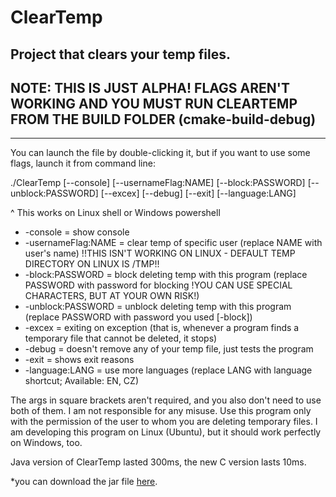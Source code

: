 # ClearTemp
Project that clears your temp files.
-
NOTE: THIS IS JUST ALPHA! FLAGS AREN'T WORKING AND YOU MUST RUN CLEARTEMP FROM THE BUILD FOLDER (cmake-build-debug)
-
---
You can launch the file by double-clicking it, but if you want to use some flags, launch it from command line:

./ClearTemp [--console] [--usernameFlag:NAME] [--block:PASSWORD] [--unblock:PASSWORD] [--excex] [--debug] [--exit] [--language:LANG]

^ This works on Linux shell or Windows powershell

- -console = show console
- -usernameFlag:NAME = clear temp of specific user (replace NAME with user's name) !!THIS ISN'T WORKING ON LINUX - DEFAULT TEMP DIRECTORY ON LINUX IS /TMP!!
- -block:PASSWORD = block deleting temp with this program (replace PASSWORD with password for blocking !YOU CAN USE SPECIAL CHARACTERS, BUT AT YOUR OWN RISK!)
- -unblock:PASSWORD = unblock deleting temp with this program (replace PASSWORD with password you used [-block])
- -excex = exiting on exception (that is, whenever a program finds a temporary file that cannot be deleted, it stops)
- -debug = doesn't remove any of your temp file, just tests the program
- -exit = shows exit reasons
- -language:LANG = use more languages (replace LANG with language shortcut; Available: EN, CZ)

The args in square brackets aren't required, and you also don't need to use both of them. I am not responsible for any misuse. Use this program only with the permission of the user to whom you are deleting temporary files. I am developing this program on Linux (Ubuntu), but it should work perfectly on Windows, too.

Java version of ClearTemp lasted 300ms, the new C version lasts 10ms.

*you can download the jar file [here](https://github.com/ENGO150/ClearTemp/releases/latest).
